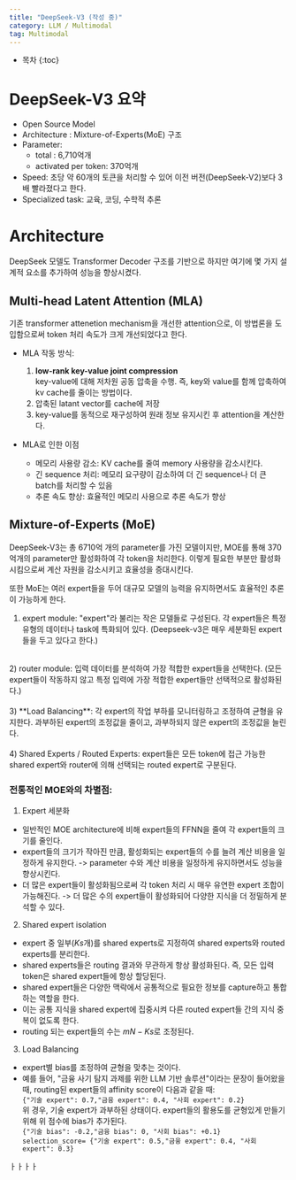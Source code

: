 ```yaml
---
title: "DeepSeek-V3 (작성 중)"
category: LLM / Multimodal
tag: Multimodal
---
```



 




* 목차
{:toc}













# DeepSeek-V3 요약 
- Open Source Model 
- Architecture : Mixture-of-Experts(MoE) 구조
- Parameter:
  - total : 6,710억개
  - activated per token: 370억개
- Speed: 초당 약 60개의 토큰을 처리할 수 있어 이전 버전(DeepSeek-V2)보다 3배 빨라졌다고 한다.
- Specialized task: 교육, 코딩, 수학적 추론


# Architecture 

DeepSeek 모델도 Transformer Decoder 구조를 기반으로 하지만 여기에 몇 가지 설계적 요소를 추가하여 성능을 향상시켰다.

## Multi-head Latent Attention (MLA)

기존 transformer attenetion mechanism을 개선한 attention으로, 이 방법론을 도입함으로써 token 처리 속도가 크게 개선되었다고 한다. 

- MLA 작동 방식:<br>
  1) **low-rank key-value joint compression**<br>
     key-value에 대해 저차원 공동 압축을 수행. 즉, key와 value를 함께 압축하여 kv cache를 줄이는 방법이다. <br>
  2) 압축된 latant vector를 cache에 저장<br>
  3) key-value를 동적으로 재구성하여 원래 정보 유지시킨 후 attention을 계산한다. <br>

- MLA로 인한 이점
  - 메모리 사용량 감소: KV cache를 줄여 memory 사용량을 감소시킨다.
  - 긴 sequence 처리: 메모리 요구량이 감소하여 더 긴 sequence나 더 큰 batch를 처리할 수 있음
  - 추론 속도 향상: 효율적인 메모리 사용으로 추론 속도가 향상
 
## Mixture-of-Experts (MoE)

DeepSeek-V3는 총 6710억 개의 parameter를 가진 모델이지만, MOE를 통해 370억개의 parameter만 활성화하여 각 token을 처리한다. 이렇게 필요한 부분만 활성화 시킴으로써 계산 자원을 감소시키고 효율성을 증대시킨다.

또한 MoE는 여러 expert들을 두어 대규모 모델의 능력을 유지하면서도 효율적인 추론이 가능하게 한다. 

1) expert module: "expert"라 불리는 작은 모델들로 구성된다. 각 expert들은 특정 유형의 데이터나 task에 특화되어 있다. (Deepseek-v3은 매우 세분화된 expert들을 두고 있다고 한다.)<br>
<br>
2) router module: 입력 데이터를 분석하여 가장 적합한 expert들을 선택한다. (모든 expert들이 작동하지 않고 특정 입력에 가장 적합한 expert들만 선택적으로 활성화된다.)<br>
<br>
3) **Load Balancing**: 각 expert의 작업 부하를 모니터링하고 조정하여 균형을 유지한다. 과부하된 expert의 조정값을 줄이고, 과부하되지 않은 expert의 조정값을 늘린다.<br>
<br>
4) Shared Experts / Routed Experts: expert들은 모든 token에 접근 가능한 shared expert와 router에 의해 선택되는 routed expert로 구분된다.<br>


### 전통적인 MOE와의 차별점:<br>
1. Expert 세분화<br>
  - 일반적인 MOE architecture에 비해 expert들의 FFNN을 줄여 각 expert들의 크기를 줄인다. <br>
  - expert들의 크기가 작아진 만큼, 활성화되는 expert들의 수를 늘려 계산 비용을 일정하게 유지한다. -> parameter 수와 계산 비용을 일정하게 유지하면서도 성능을 향상시킨다.<br>
  - 더 많은 expert들이 활성화됨으로써 각 token 처리 시 매우 유연한 expert 조합이 가능해진다. -> 더 많은 수의 expert들이 활성화되어 다양한 지식을 더 정밀하게 분석할 수 있다. <br>
2. Shared expert isolation<br>
  - expert 중 일부($Ks$개)를 shared experts로 지정하여 shared experts와 routed experts를 분리한다.<br>
  - shared experts들은 routing 결과와 무관하게 항상 활성화된다. 즉, 모든 입력 token은 shared expert들에 항상 할당된다. <br>
  - shared expert들은 다양한 맥락에서 공통적으로 필요한 정보를 capture하고 통합하는 역할을 한다.<br>
  - 이는 공통 지식을 shared expert에 집중시켜 다른 routed expert들 간의 지식 중복이 없도록 한다.<br>
  - routing 되는 expert들의 수는 $mN-Ks$로 조정된다.<br>
3. Load Balancing<br>
  - expert별 bias를 조정하여 균형을 맞추는 것이다.<br>
  - 예를 들어, "금융 사기 탐지 과제를 위한 LLM 기반 솔루션"이라는 문장이 들어왔을 때, routing된 expert들의 affinity score이 다음과 같을 때:<br>
     `{"기술 expert": 0.7,"금융 expert": 0.4, "사회 expert": 0.2}`<br>
    위 경우, 기술 expert가 과부하된 상태이다. expert들의 활용도를 균형있게 만들기 위해 위 점수에 bias가 추가된다. <br>
    `{"기술 bias": -0.2,"금융 bias": 0, "사회 bias": +0.1}`<br>
    `selection_score= {"기술 expert": 0.5,"금융 expert": 0.4, "사회 expert": 0.3}`<br>


ㅏㅏㅏㅏ






